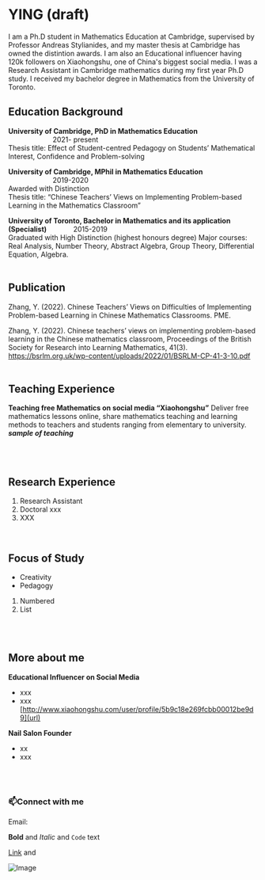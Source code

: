 # YING (draft)
I am a Ph.D student in Mathematics Education at Cambridge, supervised by Professor Andreas Stylianides, and my master thesis at Cambridge has owned the distintion awards. I am also an Educational influencer having 120k followers on Xiaohongshu, one of China's biggest social media. I was a Research Assistant in Cambridge mathematics during my first year Ph.D study. I received my bachelor degree in Mathematics from the University of Toronto.
<br/>

## Education Background
**University of Cambridge, PhD in Mathematics Education**  &emsp; &emsp; &emsp; &emsp;&emsp; &emsp; &emsp; &emsp; &emsp; &emsp; &emsp; 2021- present       
Thesis title: Effect of Student-centred Pedagogy on Students’ Mathematical Interest, Confidence and Problem-solving

**University of Cambridge, MPhil in Mathematics Education**   &emsp; &emsp;&emsp; &emsp; &emsp; &emsp; &emsp; &emsp; &emsp; &emsp; &emsp; 2019-2020        
Awarded with Distinction          
Thesis title: “Chinese Teachers’ Views on Implementing Problem-based Learning in the Mathematics Classroom”

**University of Toronto, Bachelor in Mathematics and its application (Specialist)**	 &emsp; &emsp;&emsp; 2015-2019               
Graduated with High Distinction (highest honours degree)
Major courses: Real Analysis, Number Theory, Abstract Algebra, Group Theory, Differential Equation, Algebra.
<br/>
<br/>
 
## Publication
Zhang, Y. (2022). Chinese Teachers’ Views on Difficulties of Implementing Problem-based Learning in Chinese Mathematics Classrooms. PME. 

Zhang, Y. (2022). Chinese teachers’ views on implementing problem-based learning in the Chinese mathematics classroom, Proceedings of the British Society for Research into Learning Mathematics, 41(3). https://bsrlm.org.uk/wp-content/uploads/2022/01/BSRLM-CP-41-3-10.pdf
<br/>
<br/>

## Teaching Experience
**Teaching free Mathematics on social media “Xiaohongshu”**
Deliver free mathematics lessons online, share mathematics teaching and learning methods to teachers and students
ranging from elementary to university.
<br/>
***sample of teaching***

<br/>
<br/>

## Research Experience
1. Research Assistant 
2. Doctoral xxx
3. XXX
<br/>

## Focus of Study
- Creativity
- Pedagogy

1. Numbered
2. List
<br/>
<br/>

## More about me
**Educational Influencer on Social Media** 
- xxx
- xxx
[http://www.xiaohongshu.com/user/profile/5b9c18e269fcbb00012be9d9](url)

**Nail Salon Founder** 
- xx
- xxx

<br/>
<br/>

### 📫Connect with me
Email:  

**Bold** and _Italic_ and `Code` text

[Link](url) and

![Image](src)
```


